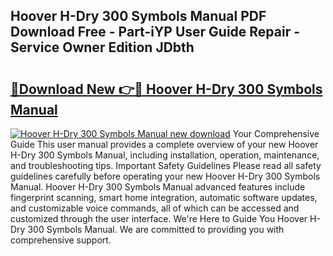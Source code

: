 ## Hoover H-Dry 300 Symbols Manual PDF Download Free - Part-iYP User Guide Repair - Service Owner Edition JDbth

# <h2><a href="http://cf20909.oget.top/?id=Hoover+H-Dry+300+Symbols+Manual">🔗Download New 👉🔴 Hoover H-Dry 300 Symbols Manual</a></h2>

[![Hoover H-Dry 300 Symbols Manual new download](https://i.imgur.com/5g1atiW.png)](http://cf20909.oget.top/?id=Hoover+H-Dry+300+Symbols+Manual)
Your Comprehensive Guide This user manual provides a complete overview of your new Hoover H-Dry 300 Symbols Manual, including installation, operation, maintenance, and troubleshooting tips. Important Safety Guidelines Please read all safety guidelines carefully before operating your new Hoover H-Dry 300 Symbols Manual. Hoover H-Dry 300 Symbols Manual advanced features include fingerprint scanning, smart home integration, automatic software updates, and customizable voice commands, all of which can be accessed and customized through the user interface. We're Here to Guide You Hoover H-Dry 300 Symbols Manual. We are committed to providing you with comprehensive support.

